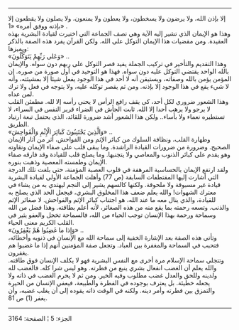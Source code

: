 ------------------------------------------------------------------------

إلا بإذن الله، ولا يرضون ولا يسخطون، ولا يعطون ولا يمنعون، ولا يصلون ولا
يقطعون إلا بإذنه ووفق أمره» «1» .  
وهذا هو الإيمان الذي تشير إليه الآية وهي تصف الجماعة التي اختيرت لقيادة
البشرية بهذه العقيدة. ومن مقضيات هذا الإيمان التوكل على الله. ولكن
القرآن يفرد هذه الصفة بالذكر ويميزها:  
«وَعَلى رَبِّهِمْ يَتَوَكَّلُونَ» ..  
وهذا التقديم والتأخير في تركيب الجملة يفيد قصر التوكل على ربهم دون سواه.
والإيمان بالله الواحد يقتضي التوكل عليه دون سواه. فهذا هو التوحيد في أول
صورة من صوره. إن المؤمن يؤمن بالله وصفاته، ويستيقن أنه لا أحد في هذا
الوجود يفعل شيئا إلا بمشيئته، وأنه لا شيء يقع في هذا الوجود إلا بإذنه.
ومن ثم يقصر توكله عليه، ولا يتوجه في فعل ولا ترك لمن عداه.  
وهذا الشعور ضروري لكل أحد، كي يقف رافع الرأس لا يحني رأسه إلا لله. مطمئن
القلب لا يرجو ولا يرهب أحدا إلا الله. ثابت الجأش في الضراء قرير النفس في
السراء، لا تستطيره نعماء ولا بأساء.. ولكن هذا الشعور أشد ضرورة للقائد،
الذي يحتمل تبعة ارتياد الطريق.  
«وَالَّذِينَ يَجْتَنِبُونَ كَبائِرَ الْإِثْمِ وَالْفَواحِشَ» ..  
وطهارة القلب، ونظافة السلوك من كبائر الإثم ومن الفواحش، أثر من آثار
الإيمان الصحيح. وضرورة من ضرورات القيادة الراشدة. وما يبقى قلب على صفاء
الإيمان ونقاوته وهو يقدم على كبائر الذنوب والمعاصي ولا يتجنبها. وما يصلح
قلب للقيادة وقد فارقه صفاء الإيمان وطمسته المعصية وذهبت بنوره.  
ولقد ارتفع الإيمان بالحساسية المرهفة في قلوب العصبة المؤمنة، حتى بلغت
تلك الدرجة التي أشارت إليها المقتطفات السابقة (ص 77) وأهلت الجماعة
الأولى لقيادة البشرية قيادة غير مسبوقة ولا ملحوقة. ولكنها كالسهم يشير
إلى النجم ليهتدي به من يشاء في معترك الشهوات! والله يعلم ضعف هذا المخلوق
البشري، فيجعل الحد الذي يصلح به للقيادة، والذي ينال معه ما عند الله، هو
اجتناب كبائر الإثم والفواحش. لا صغائر الإثم والذنب. وتسعه رحمته بما يقع
منه من هذه الصغائر، لأنه أعلم بطاقته. وهذا فضل من الله وسماحة ورحمة بهذا
الإنسان توجب الحياء من الله، فالسماحة تخجل والعفو يثير في القلب الكريم
معنى الحياء.  
«وَإِذا ما غَضِبُوا هُمْ يَغْفِرُونَ» ..  
وتأتي هذه الصفة بعد الإشارة الخفية إلى سماحة الله مع الإنسان في ذنوبه
وأخطائه، فتحبب في السماحة والمغفرة بين العباد. وتجعل صفة المؤمنين أنهم
إذا ما غضبوا هم يغفرون.  
وتتجلى سماحة الإسلام مرة أخرى مع النفس البشرية فهو لا يكلف الإنسان فوق
طاقته. والله يعلم أن الغضب انفعال بشري ينبع من فطرته. وهو ليس شرا كله.
فالغضب لله ولدينه وللحق والعدل غضب مطلوب وفيه الخير. ومن ثم لا يحرم
الغضب في ذاته ولا يجعله خطيئة. بل يعترف بوجوده في الفطرة والطبيعة، فيعفي
الإنسان من الحيرة والتمزق بين فطرته وأمر دينه. ولكنه في الوقت ذاته يقوده
إلى أن يغلب غضبه، وأن يغفر (1) ص 81.

------------------------------------------------------------------------

الجزء: 5 ¦ الصفحة: 3164
